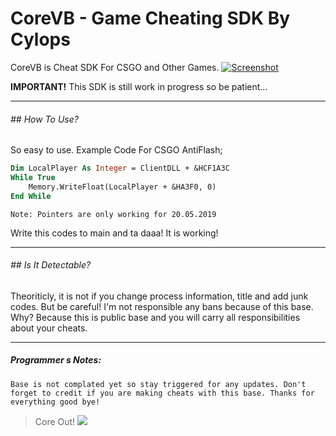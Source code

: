 # CoreVB - Game Cheating SDK By Cylops
CoreVB is Cheat SDK For CSGO and Other Games.
[![Screenshot](https://i.gyazo.com/98fd387429644c78e75d63c24286da45.png "Screenshot")](https://lysep.com "Screenshot")

**IMPORTANT!**
This SDK is still work in progress so be patient...

------------

###### ## How To Use?
So easy to use. Example Code For CSGO AntiFlash;
```vb
Dim LocalPlayer As Integer = ClientDLL + &HCF1A3C
While True
	Memory.WriteFloat(LocalPlayer + &HA3F0, 0)
End While
```
`Note: Pointers are only working for 20.05.2019`

Write this codes to main and ta daaa! It is working!

------------

###### ## Is It Detectable?
Theoriticly, it is not if you change process information, title and add junk codes. But be careful! I'm not responsible any bans because of this base. Why? Because this is public base and you will carry all responsibilities about your cheats. 

------------

##### Programmer s Notes:
`Base is not complated yet so stay triggered for any updates. Don't forget to credit if you are making cheats with this base. Thanks for everything good bye!`

>Core Out!
![](https://i.postimg.cc/05mcgx9N/Core-Cheat-Logo.png)
